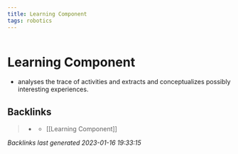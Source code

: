```yaml
---
title: Learning Component
tags: robotics 
---
```

```toc
```
# Learning Component
- analyses the trace of activities and extracts and conceptualizes possibly interesting experiences.

## Backlinks

> - [](journals/2022-11-03.md)
>   - [[Learning Component]]

_Backlinks last generated 2023-01-16 19:33:15_

